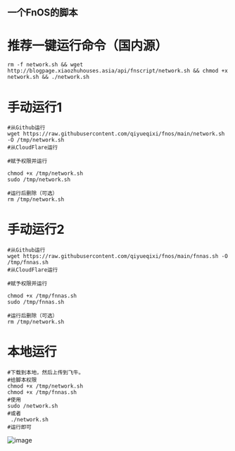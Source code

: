 ## 一个FnOS的脚本

# 推荐一键运行命令（国内源）
```shell
rm -f network.sh && wget http://blogpage.xiaozhuhouses.asia/api/fnscript/network.sh && chmod +x network.sh && ./network.sh
```
# 手动运行1
```shell
#从Github运行
wget https://raw.githubusercontent.com/qiyueqixi/fnos/main/network.sh -O /tmp/network.sh
#从CloudFlare运行

#赋予权限并运行

chmod +x /tmp/network.sh
sudo /tmp/network.sh

#运行后删除（可选）
rm /tmp/network.sh
```
# 手动运行2
```shell
#从Github运行
wget https://raw.githubusercontent.com/qiyueqixi/fnos/main/fnnas.sh -O /tmp/fnnas.sh
#从CloudFlare运行

#赋予权限并运行

chmod +x /tmp/fnnas.sh
sudo /tmp/fnnas.sh

#运行后删除（可选）
rm /tmp/network.sh
```
# 本地运行
```shell
#下载到本地，然后上传到飞牛。
#给脚本权限 
chmod +x /tmp/network.sh
chmod +x /tmp/fnnas.sh
#使用
sudo /network.sh 
#或者
 ./network.sh  
#运行即可
```

![image](https://github.com/user-attachments/assets/c9b3d2be-e252-4a7d-b4d2-1f7447866b32)
